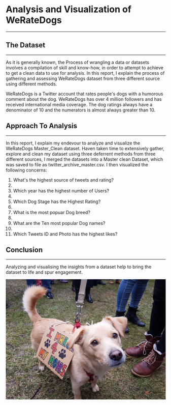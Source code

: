 # Analysis and Visualization of WeRateDogs
___


## The Dataset
___

As it is generally known, the Process of wrangling a data or datasets involves a compilation of skill and know-how, in order to attempt to achieve to get a clean data to use for analysis. In this report, I explain the process of gathering and assessing WeRateDogs dataset from three different source using different methods.

WeRateDogs is a Twitter account that rates people's dogs with a humorous comment about the dog. WeRateDogs has over 4 million followers and has received international media coverage. The dog ratings always have a denominator of 10 and the numerators is almost always greater than 10.


## Approach To Analysis
___

In this report, I explain my endevour to analyze and visualize the WeRateDogs Master_Clean dataset. Haven taken time to extensively gather, explore and clean my dataset using three deferrent methods from three different sources, I merged the datasets into a Master clean Dataset, which was saved to file as twitter_archive_master.csv. I then visualized the following concerns:
<ol>
<li>What's the highest source of tweets and rating?<li>
<li>Which year has the highest number of Users?<li>
<li>Which Dog Stage has the Highest Rating?<li>
<li>What is the most popuar Dog breed?<li>
<li>What are the Ten most popular Dog names?<li>
<li>Which Tweets ID and Photo has the highest likes?</li>
</ol>


## Conclusion
___

Analyzing and visualising the insights from a dataset help to bring the dataset to life and spur engagement.


![alt text](dog.png)
